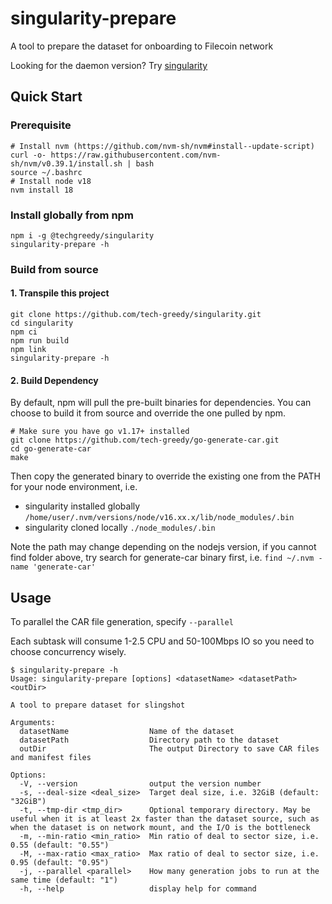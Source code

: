 # singularity-prepare

A tool to prepare the dataset for onboarding to Filecoin network

Looking for the daemon version? Try [singularity](./README.md)

## Quick Start

### Prerequisite

```shell
# Install nvm (https://github.com/nvm-sh/nvm#install--update-script)
curl -o- https://raw.githubusercontent.com/nvm-sh/nvm/v0.39.1/install.sh | bash
source ~/.bashrc
# Install node v18
nvm install 18
```

### Install globally from npm

```shell
npm i -g @techgreedy/singularity
singularity-prepare -h
```

### Build from source

#### 1. Transpile this project

```shell
git clone https://github.com/tech-greedy/singularity.git
cd singularity
npm ci
npm run build
npm link
singularity-prepare -h
```

#### 2. Build Dependency

By default, npm will pull the pre-built binaries for dependencies. You can choose to build it from source and override
the one pulled by npm.

```shell
# Make sure you have go v1.17+ installed
git clone https://github.com/tech-greedy/go-generate-car.git
cd go-generate-car
make
```

Then copy the generated binary to override the existing one from the PATH for your node environment, i.e.

* singularity installed globally ``/home/user/.nvm/versions/node/v16.xx.x/lib/node_modules/.bin``
* singularity cloned locally `./node_modules/.bin`

Note the path may change depending on the nodejs version, if you cannot find folder above, try search for generate-car
binary first, i.e. `find ~/.nvm -name 'generate-car'`

## Usage

To parallel the CAR file generation, specify `--parallel`

Each subtask will consume 1-2.5 CPU and 50-100Mbps IO so you need to choose concurrency wisely.

```shell
$ singularity-prepare -h
Usage: singularity-prepare [options] <datasetName> <datasetPath> <outDir>

A tool to prepare dataset for slingshot

Arguments:
  datasetName                  Name of the dataset
  datasetPath                  Directory path to the dataset
  outDir                       The output Directory to save CAR files and manifest files

Options:
  -V, --version                output the version number
  -s, --deal-size <deal_size>  Target deal size, i.e. 32GiB (default: "32GiB")
  -t, --tmp-dir <tmp_dir>      Optional temporary directory. May be useful when it is at least 2x faster than the dataset source, such as when the dataset is on network mount, and the I/O is the bottleneck
  -m, --min-ratio <min_ratio>  Min ratio of deal to sector size, i.e. 0.55 (default: "0.55")
  -M, --max-ratio <max_ratio>  Max ratio of deal to sector size, i.e. 0.95 (default: "0.95")
  -j, --parallel <parallel>    How many generation jobs to run at the same time (default: "1")
  -h, --help                   display help for command
```
